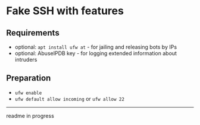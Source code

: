 # Fake SSH with features

## Requirements

- optional: `apt install ufw at` - for jailing and releasing bots by IPs 
- optional: AbuseIPDB key - for logging extended information about intruders

## Preparation

- `ufw enable`
- `ufw default allow incoming` or `ufw allow 22`

---
readme in progress
